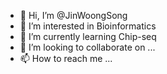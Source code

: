 - 👋 Hi, I’m @JinWoongSong
- 👀 I’m interested in Bioinformatics
- 🌱 I’m currently learning Chip-seq
- 💞️ I’m looking to collaborate on ...
- 📫 How to reach me ...

<!---
JinWoongSong/JinWoongSong is a ✨ special ✨ repository because its `README.md` (this file) appears on your GitHub profile.
You can click the Preview link to take a look at your changes.
--->
